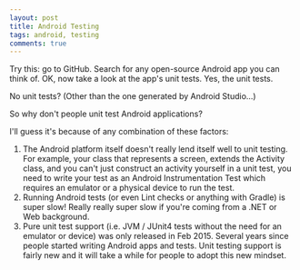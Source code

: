 ```yaml
---
layout: post
title: Android Testing
tags: android, testing
comments: true
---
```


Try this: go to GitHub. Search for any open-source Android app you can think of. OK, now take a look at the app's unit tests. Yes, the unit tests.

No unit tests? (Other than the one generated by Android Studio...)

So why don't people unit test Android applications?

I'll guess it's because of any combination of these factors:

1. The Android platform itself doesn't really lend itself well to unit testing. For example, your class that represents a screen, extends the Activity class, and you can't just construct an activity yourself in a unit test, you need to write your test as an Android Instrumentation Test which requires an emulator or a physical device to run the test.
2. Running Android tests (or even Lint checks or anything with Gradle) is super slow! Really really super slow if you're coming from a .NET or Web background.
3. Pure unit test support (i.e. JVM / JUnit4 tests without the need for an emulator or device) was only released in Feb 2015. Several years since people started writing Android apps and tests. Unit testing support is fairly new and it will take a while for people to adopt this new mindset.

